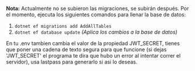 **Nota:** Actualmente no se subieron las migraciones, se subirán después. Por el momento, ejecuta los siguientes 
comandos para llenar la base de datos:

1. `dotnet ef migrations add AddAllTables`
2. `dotnet ef database update` *(Aplica los cambios a la base de datos)*

En tu .env tambien cambia el valor de la propiedad JWT_SECRET, tienes que poner una cadena de texto segura para que funcione (si dejas 'JWT_SECRET' el programa te dira que hubo un error al intentar correr el servidor), usa lastpass para generarlo si asi lo deseas.

